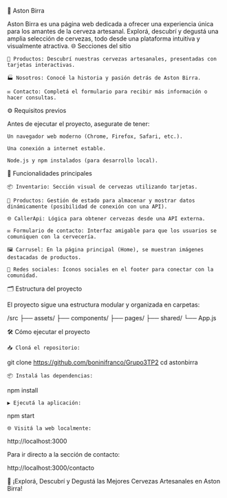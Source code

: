 🍺 Aston Birra

Aston Birra es una página web dedicada a ofrecer una experiencia única para los amantes de la cerveza artesanal.
Explorá, descubrí y degustá una amplia selección de cervezas, todo desde una plataforma intuitiva y visualmente atractiva.
🌐 Secciones del sitio

    🛒 Productos: Descubrí nuestras cervezas artesanales, presentadas con tarjetas interactivas.

    🏭 Nosotros: Conocé la historia y pasión detrás de Aston Birra.

    ✉️ Contacto: Completá el formulario para recibir más información o hacer consultas.

⚙️ Requisitos previos

Antes de ejecutar el proyecto, asegurate de tener:

    Un navegador web moderno (Chrome, Firefox, Safari, etc.).

    Una conexión a internet estable.

    Node.js y npm instalados (para desarrollo local).

🚀 Funcionalidades principales

    📦 Inventario: Sección visual de cervezas utilizando tarjetas.

    🔄 Productos: Gestión de estado para almacenar y mostrar datos dinámicamente (posibilidad de conexión con una API).

    🌐 CallerApi: Lógica para obtener cervezas desde una API externa.

    ✉️ Formulario de contacto: Interfaz amigable para que los usuarios se comuniquen con la cervecería.

    🖼️ Carrusel: En la página principal (Home), se muestran imágenes destacadas de productos.

    🔗 Redes sociales: Íconos sociales en el footer para conectar con la comunidad.

🗂️ Estructura del proyecto

El proyecto sigue una estructura modular y organizada en carpetas:

/src
 ├── assets/
 ├── components/
 ├── pages/
 ├── shared/
 └── App.js

🛠️ Cómo ejecutar el proyecto

    📥 Cloná el repositorio:

git clone https://github.com/boninifranco/Grupo3TP2
cd astonbirra

    📦 Instalá las dependencias:

npm install

    ▶️ Ejecutá la aplicación:

npm start

    🌐 Visitá la web localmente:

http://localhost:3000

Para ir directo a la sección de contacto:

http://localhost:3000/contacto

🍻 ¡Explorá, Descubrí y Degustá las Mejores Cervezas Artesanales en Aston Birra!
